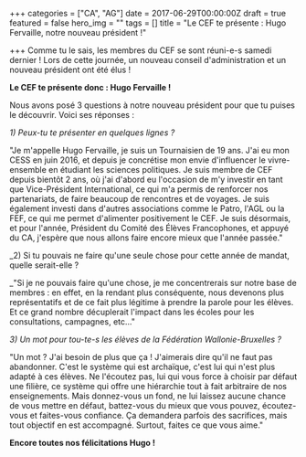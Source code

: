 +++
categories = ["CA", "AG"]
date = 2017-06-29T00:00:00Z
draft = true
featured = false
hero_img = ""
tags = []
title = "Le CEF te présente : Hugo Fervaille, notre nouveau président !"

+++
Comme tu le sais, les membres du CEF se sont réuni-e-s samedi dernier ! Lors de cette journée, un nouveau conseil d'administration et un nouveau président ont été élus !  
  
**Le CEF te présente donc : Hugo Fervaille !**  
  
Nous avons posé 3 questions à notre nouveau président pour que tu puises le découvrir. Voici ses réponses :  
  
_1) Peux-tu te présenter en quelques lignes ?_

"Je m'appelle Hugo Fervaille, je suis un Tournaisien de 19 ans. J'ai eu mon CESS en juin 2016, et depuis je concrétise mon envie d'influencer le vivre-ensemble en étudiant les sciences politiques. Je suis membre de CEF depuis bientôt 2 ans, où j'ai d'abord eu l'occasion de m'y investir en tant que Vice-Président International, ce qui m'a permis de renforcer nos partenariats, de faire beaucoup de rencontres et de voyages. Je suis également investi dans d'autres associations comme le Patro, l'AGL ou la FEF, ce qui me permet d'alimenter positivement le CEF. Je suis désormais, et pour l'année, Président du Comité des Élèves Francophones, et appuyé du CA, j'espère que nous allons faire encore mieux que l'année passée."  
  
_2) Si tu pouvais ne faire qu'une seule chose pour cette année de mandat, quelle serait-elle ?   
  
_"Si je ne pouvais faire qu'une chose, je me concentrerais sur notre base de membres : en effet, en la rendant plus conséquente, nous devenons plus représentatifs et de ce fait plus légitime à prendre la parole pour les élèves. Et ce grand nombre décuplerait l'impact dans les écoles pour les consultations, campagnes, etc..."  
  
_3) Un mot pour tou-te-s les élèves de la Fédération Wallonie-Bruxelles ?_  
  
"Un mot ? J'ai besoin de plus que ça ! J'aimerais dire qu'il ne faut pas abandonner. C'est le système qui est archaïque, c'est lui qui n'est plus adapté à ces élèves. Ne l'écoutez pas, lui qui vous force à choisir par défaut une filière, ce système qui offre une hiérarchie tout à fait arbitraire de nos enseignements. Mais donnez-vous un fond, ne lui laissez aucune chance de vous mettre en défaut, battez-vous du mieux que vous pouvez, écoutez-vous et faites-vous confiance. Ça demandera parfois des sacrifices, mais tout objectif en est accompagné. Surtout, faites ce que vous aime."

**Encore toutes nos félicitations Hugo !**